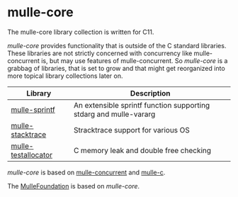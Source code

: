 # mulle-core

The mulle-core library collection is written for C11.

*mulle-core* provides functionality that is outside of the C standard libraries.
These libraries are not strictly concerned with concurrency like mulle-concurrent is,
but may use features of mulle-concurrent. So *mulle-core* is a grabbag of libraries, that
is set to grow and that might get reorganized into more topical library 
collections later on.

Library                                                             | Description
--------------------------------------------------------------------|----------------------
[mulle-sprintf](//github.com/mulle-core/mulle-sprintf)              | An extensible sprintf function supporting stdarg and mulle-vararg
[mulle-stacktrace](//github.com/mulle-core/mulle-stacktrace)        | Stracktrace support for various OS 
[mulle-testallocator](//github.com/mulle-core/mulle-testallocator)  | C memory leak and double free checking


*mulle-core* is based on [mulle-concurrent](//github.com/mulle-concurrent) and 
[mulle-c](//github.com/mulle-c). 

The [MulleFoundation](https://MulleFoundation.github.io) is based on *mulle-core*.

